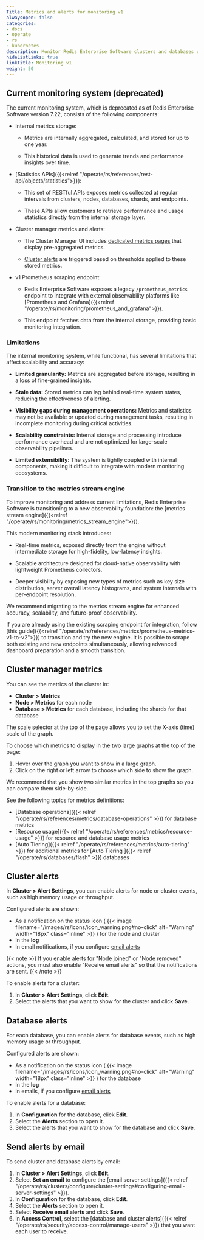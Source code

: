 ```yaml
---
Title: Metrics and alerts for monitoring v1
alwaysopen: false
categories:
- docs
- operate
- rs
- kubernetes
description: Monitor Redis Enterprise Software clusters and databases using internal monitoring systems and external monitoring tools.
hideListLinks: true
linkTitle: Monitoring v1
weight: 50
---
```


## Current monitoring system (deprecated)

The current monitoring system, which is deprecated as of Redis Enterprise Software version 7.22, consists of the following components:

- Internal metrics storage:

    - Metrics are internally aggregated, calculated, and stored for up to one year.

    - This historical data is used to generate trends and performance insights over time.

- [Statistics APIs]({{<relref "/operate/rs/references/rest-api/objects/statistics">}}):

    - This set of RESTful APIs exposes metrics collected at regular intervals from clusters, nodes, databases, shards, and endpoints.

    - These APIs allow customers to retrieve performance and usage statistics directly from the internal storage layer.

- Cluster manager metrics and alerts:

    - The Cluster Manager UI includes [dedicated metrics pages](#cluster-manager-metrics) that display pre-aggregated metrics.

    - [Cluster alerts](#cluster-alerts) are triggered based on thresholds applied to these stored metrics.
      
- v1 Prometheus scraping endpoint:

    - Redis Enterprise Software exposes a legacy `/prometheus_metrics` endpoint to integrate with external observability platforms like [Prometheus and Grafana]({{<relref "/operate/rs/monitoring/prometheus_and_grafana">}}).

    - This endpoint fetches data from the internal storage, providing basic monitoring integration.

### Limitations

The internal monitoring system, while functional, has several limitations that affect scalability and accuracy:
      
- **Limited granularity:** Metrics are aggregated before storage, resulting in a loss of fine-grained insights.

- **Stale data:** Stored metrics can lag behind real-time system states, reducing the effectiveness of alerting.

- **Visibility gaps during management operations:** Metrics and statistics may not be available or updated during management tasks, resulting in incomplete monitoring during critical activities.

- **Scalability constraints:** Internal storage and processing introduce performance overhead and are not optimized for large-scale observability pipelines.

- **Limited extensibility:** The system is tightly coupled with internal components, making it difficult to integrate with modern monitoring ecosystems.

### Transition to the metrics stream engine

To improve monitoring and address current limitations, Redis Enterprise Software is transitioning to a new observability foundation: the [metrics stream engine]({{<relref "/operate/rs/monitoring/metrics_stream_engine">}}).

This modern monitoring stack introduces:

- Real-time metrics, exposed directly from the engine without intermediate storage for high-fidelity, low-latency insights.

- Scalable architecture designed for cloud-native observability with lightweight Prometheus collectors.

- Deeper visibility by exposing new types of metrics such as key size distribution, server overall latency histograms, and system internals with per-endpoint resolution.

We recommend migrating to the metrics stream engine for enhanced accuracy, scalability, and future-proof observability.

If you are already using the existing scraping endpoint for integration, follow [this guide]({{<relref "/operate/rs/references/metrics/prometheus-metrics-v1-to-v2">}}) to transition and try the new engine. It is possible to scrape both existing and new endpoints simultaneously, allowing advanced dashboard preparation and a smooth transition.

## Cluster manager metrics

You can see the metrics of the cluster in:

- **Cluster > Metrics**
- **Node > Metrics** for each node
- **Database > Metrics** for each database, including the shards for that database

The scale selector at the top of the page allows you to set the X-axis (time) scale of the graph.

To choose which metrics to display in the two large graphs at the top of the page:

1. Hover over the graph you want to show in a large graph.
1. Click on the right or left arrow to choose which side to show the graph.

We recommend that you show two similar metrics in the top graphs so you can compare them side-by-side.

See the following topics for metrics definitions:
- [Database operations]({{< relref "/operate/rs/references/metrics/database-operations" >}}) for database metrics
- [Resource usage]({{< relref "/operate/rs/references/metrics/resource-usage" >}}) for resource and database usage metrics
- [Auto Tiering]({{< relref "/operate/rs/references/metrics/auto-tiering" >}}) for additional metrics for [Auto Tiering ]({{< relref "/operate/rs/databases/flash" >}}) databases

## Cluster alerts

In **Cluster > Alert Settings**, you can enable alerts for node or cluster events, such as high memory usage or throughput.

Configured alerts are shown:

- As a notification on the status icon ( {{< image filename="/images/rs/icons/icon_warning.png#no-click" alt="Warning" width="18px" class="inline" >}} ) for the node and cluster
- In the **log**
- In email notifications, if you configure [email alerts](#send-alerts-by-email)

{{< note >}}
If you enable alerts for "Node joined" or "Node removed" actions,
you must also enable "Receive email alerts" so that the notifications are sent.
{{< /note >}}

To enable alerts for a cluster:

1. In **Cluster > Alert Settings**, click **Edit**. 
1. Select the alerts that you want to show for the cluster and click **Save**.

## Database alerts

For each database, you can enable alerts for database events, such as high memory usage or throughput.

Configured alerts are shown:

- As a notification on the status icon ( {{< image filename="/images/rs/icons/icon_warning.png#no-click" alt="Warning" width="18px" class="inline" >}} ) for the database
- In the **log**
- In emails, if you configure [email alerts](#send-alerts-by-email)

To enable alerts for a database:

1. In **Configuration** for the database, click **Edit**.
1. Select the **Alerts** section to open it.
1. Select the alerts that you want to show for the database and click **Save**.

## Send alerts by email

To send cluster and database alerts by email:

1. In **Cluster > Alert Settings**, click **Edit**.
1. Select **Set an email** to configure the [email server settings]({{< relref "/operate/rs/clusters/configure/cluster-settings#configuring-email-server-settings" >}}).
1. In **Configuration** for the database, click **Edit**.
1. Select the **Alerts** section to open it.
1. Select **Receive email alerts** and click **Save**.
1. In **Access Control**, select the [database and cluster alerts]({{< relref "/operate/rs/security/access-control/manage-users" >}}) that you want each user to receive.
